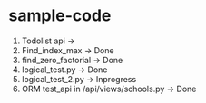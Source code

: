 ﻿# sample-code

 1. Todolist api ->
 2. Find_index_max -> Done
 3. find_zero_factorial -> Done
 4. logical_test.py -> Done
 5. logical_test_2.py -> Inprogress
 6. ORM test_api in /api/views/schools.py -> Done
